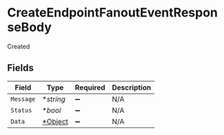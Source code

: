 # CreateEndpointFanoutEventResponseBody

Created


## Fields

| Field                  | Type                   | Required               | Description            |
| ---------------------- | ---------------------- | ---------------------- | ---------------------- |
| `Message`              | **string*              | :heavy_minus_sign:     | N/A                    |
| `Status`               | **bool*                | :heavy_minus_sign:     | N/A                    |
| `Data`                 | [*Object](./object.md) | :heavy_minus_sign:     | N/A                    |